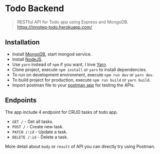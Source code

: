 # Todo Backend
> RESTful API for Todo app using Express and MongoDB. https://innoteq-todo.herokuapp.com/

## Installation
* Install [MongoDB](https://www.mongodb.com/download-center#community), start mongod service.
* Install [NodeJS](https://nodejs.org).
* Use `yarn` instead of `npm` if you want, I love [Yarn](https://yarnpkg.com).
* Clone project, execute `npm install` or `yarn` to install dependencies.
* To run on development environment, execute `npm run dev` or `yarn dev`.
* To build project for production, execute `npm run build` or `yarn build`.
* Import postman file to your [postman app](https://www.getpostman.com/) for testing the APIs.

## Endpoints
The app include 4 endpoint for CRUD tasks of todo app.

* `GET /` - Get all tasks.
* `POST /` - Create new task.
* `PATCH /:id` - Update a task.
* `DELETE /:id` - Delete a task.

More detail about `body` or `result` of API you can directly try using Postman.
